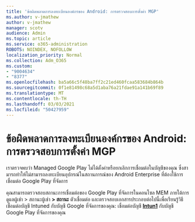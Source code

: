 ```yaml
---
title: 'ข้อผิดพลาดการลงทะเบียนองค์กรของ Android: การตรวจสอบการตั้งค่า MGP'
ms.author: v-jmathew
author: v-jmathew
manager: scotv
audience: Admin
ms.topic: article
ms.service: o365-administration
ROBOTS: NOINDEX, NOFOLLOW
localization_priority: Normal
ms.collection: Adm_O365
ms.custom:
- "9004634"
- "8377"
ms.openlocfilehash: ba5a66c5f48ba7ff2c21ed460fcaa583684b864b
ms.sourcegitcommit: 0f1e81498c68a5d1aba76a21fdae91a141b69f89
ms.translationtype: MT
ms.contentlocale: th-TH
ms.lasthandoff: 03/03/2021
ms.locfileid: "50427959"
---
```

# <a name="android-enterprise-enrollment-error-mgp-set-up-detection"></a>ข้อผิดพลาดการลงทะเบียนองค์กรของ Android: การตรวจสอบการตั้งค่า MGP

เราตรวจพบว่า Managed Google Play ไม่ได้ตั้งค่าหรือยกเลิกการเชื่อมต่อในบัญชีของคุณ ซึ่งสามารถทําให้ไม่สามารถลงทะเบียนอุปกรณ์ในสถานการณ์ของ Android Enterprise ที่ต้องใช้การเชื่อมต่อ Google Play ที่จัดการ

คุณสามารถตรวจสอบสถานะการเชื่อมต่อของ Google Play ที่จัดการในคอนโซล MEM ภายใต้การดูแลผู้เช่า > สถานะผู้เช่า **> สถานะ** ตัวเชื่อมต่อ และตรวจสอบเอกสารประกอบต่อไปนี้เพื่อเรียนรู้วิธีเชื่อมต่อบัญชี Intuned กับบัญชี Google ที่จัดการของคุณ: เชื่อมต่อบัญชี **[Intun1](https://docs.microsoft.com/mem/intune/enrollment/connect-intune-android-enterprise)** กับบัญชี Google Play ที่จัดการของคุณ
